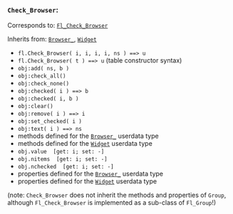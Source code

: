 ### `Check_Browser`:

Corresponds to:
[`Fl_Check_Browser`](http://www.fltk.org/doc-1.3/classFl__Check__Browser.html)

Inherits from:
[`Browser_`](Browser_),
[`Widget`](Widget)

*   `fl.Check_Browser( i, i, i, i, ns ) ==> u`
*   `fl.Check_Browser( t ) ==> u` (table constructor syntax)
*   `obj:add( ns, b )`
*   `obj:check_all()`
*   `obj:check_none()`
*   `obj:checked( i ) ==> b`
*   `obj:checked( i, b )`
*   `obj:clear()`
*   `obj:remove( i ) ==> i`
*   `obj:set_checked( i )`
*   `obj:text( i ) ==> ns`
*   methods defined for the [`Browser_`](Browser_) userdata type
*   methods defined for the [`Widget`](Widget) userdata type
*   `obj.value  [get: i; set: -]`
*   `obj.nitems  [get: i; set: -]`
*   `obj.nchecked  [get: i; set: -]`
*   properties defined for the [`Browser_`](Browser_) userdata type
*   properties defined for the [`Widget`](Widget) userdata type

(note: `Check_Browser` does not inherit the methods and properties of
`Group`, although `Fl_Check_Browser` is implemented as a sub-class of
`Fl_Group`!)

